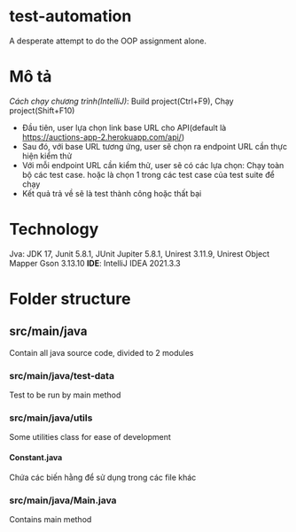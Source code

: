 # test-automation
A desperate attempt to do the OOP assignment alone.
# Mô tả
*Cách chạy chương trình(IntelliJ)*: Build project(Ctrl+F9), Chạy project(Shift+F10)
- Đầu tiên, user lựa chọn link base URL cho API(default là https://auctions-app-2.herokuapp.com/api/)
- Sau đó, với base URL tương ứng, user sẽ chọn ra endpoint URL cần thực hiện kiểm thử
- Với mỗi endpoint URL cần kiểm thử, user sẽ có các lựa chọn: Chạy toàn bộ các test case. hoặc là chọn 1 trong các test case của test suite để chạy
- Kết quả trả về sẽ là test thành công hoặc thất bại
# Technology
Jva: JDK 17, Junit 5.8.1, JUnit Jupiter 5.8.1, Unirest 3.11.9, Unirest Object Mapper Gson 3.13.10
**IDE**: IntelliJ IDEA 2021.3.3
# Folder structure
## src/main/java 
Contain all java source code, divided to 2 modules
### src/main/java/test-data
Test to be run by main method
### src/main/java/utils
Some utilities class for ease of development
#### Constant.java
Chứa các biến hằng để sử dụng trong các file khác

### src/main/java/Main.java
Contains main method

